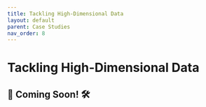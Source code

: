 ```yaml
---
title: Tackling High-Dimensional Data 
layout: default 
parent: Case Studies
nav_order: 8
---
```


# Tackling High-Dimensional Data  

🚧 Coming Soon! 🛠️
---
